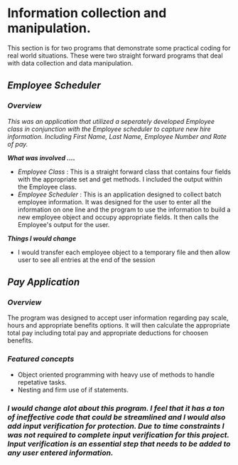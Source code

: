 # Information collection and manipulation.  
 This section is for two programs that demonstrate some practical coding for real world situations.  These were two straight forward programs that deal with data collection and data manipulation.  
 ## _Employee Scheduler_
 
### **_Overview_**
_This was an application that utilized a seperately developed Employee class in conjunction with the Employee scheduler to capture new hire information.  Including First Name, Last Name, Employee Number and Rate of pay._  

**_What was involved ...._**
* _Employee Class_ : This is a straight forward class that contains four fields with the appropriate set and get methods. I included the output within the Employee class.  
* _Employee Scheduler_ : This is an application designed to collect batch employee information.  It was designed for the user to enter all the information on one line and the program to use the information to build a new employee object and occupy appropriate fields.  It then calls the Employee's output for the user.
  
**_Things I would change_**
* I would transfer each employee object to a temporary file and then allow user to see all entries at the end of the session 

 ## _Pay Application_
  
 ### **_Overview_**
The program was designed to accept user information regarding pay scale, hours and appropriate benefits options.  It will then calculate the appropriate total pay including total pay and appropriate deductions for choosen benefits. 
   
### **_Featured concepts_**
* Object oriented programming with heavy use of methods to handle repetative tasks.  
* Nesting and firm use of if statements.  

### **_I would change alot about this program.  I feel that it has a ton of ineffective code that could be streamlined and I would also add input verification for protection.  Due to time constraints I was not required to complete input verification for this project.  Input verification is an essential step that needs to be added to any user entered information._**   

    
